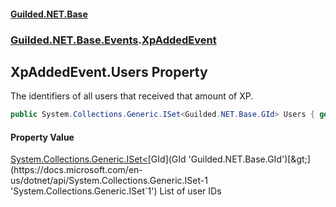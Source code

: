 
#### [Guilded.NET.Base](index 'index')
### [Guilded.NET.Base.Events](index#Guilded_NET_Base_Events 'Guilded.NET.Base.Events').[XpAddedEvent](XpAddedEvent 'Guilded.NET.Base.Events.XpAddedEvent')
## XpAddedEvent.Users Property
The identifiers of all users that received that amount of XP.  
```csharp
public System.Collections.Generic.ISet<Guilded.NET.Base.GId> Users { get; set; }
```

#### Property Value
[System.Collections.Generic.ISet&lt;](https://docs.microsoft.com/en-us/dotnet/api/System.Collections.Generic.ISet-1 'System.Collections.Generic.ISet`1')[GId](GId 'Guilded.NET.Base.GId')[&gt;](https://docs.microsoft.com/en-us/dotnet/api/System.Collections.Generic.ISet-1 'System.Collections.Generic.ISet`1')
List of user IDs
